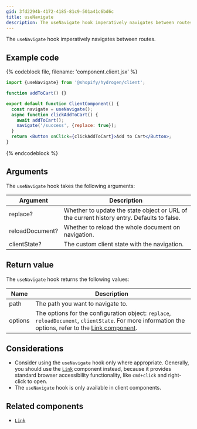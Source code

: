 ```yaml
---
gid: 3fd2294b-4172-4185-81c9-501a41c6bd6c
title: useNavigate
description: The useNavigate hook imperatively navigates between routes.
---
```


The `useNavigate` hook imperatively navigates between routes.

## Example code

{% codeblock file, filename: 'component.client.jsx' %}

```jsx
import {useNavigate} from '@shopify/hydrogen/client';

function addToCart() {}

export default function ClientComponent() {
  const navigate = useNavigate();
  async function clickAddToCart() {
    await addToCart();
    navigate('/success', {replace: true});
  }
  return <Button onClick={clickAddToCart}>Add to Cart</Button>;
}
```

{% endcodeblock %}

## Arguments

The `useNavigate` hook takes the following arguments:

| Argument        | Description                                                                                |
| --------------- | ------------------------------------------------------------------------------------------ |
| replace?        | Whether to update the state object or URL of the current history entry. Defaults to false. |
| reloadDocument? | Whether to reload the whole document on navigation.                                        |
| clientState?    | The custom client state with the navigation.                                               |

## Return value

The `useNavigate` hook returns the following values:

| Name    | Description                                                                                                                                                                                                        |
| ------- | ------------------------------------------------------------------------------------------------------------------------------------------------------------------------------------------------------------------ |
| path    | The path you want to navigate to.                                                                                                                                                                                  |
| options | The options for the configuration object: `replace`, `reloadDocument`, `clientState`. For more information the options, refer to the [Link component](https://shopify.dev/api/hydrogen/components/framework/link). |

## Considerations

- Consider using the `useNavigate` hook only where appropriate. Generally, you should use the [`Link`](https://shopify.dev/api/hydrogen/components/framework/link) component instead, because it provides standard browser accessibility functionality, like `cmd+click` and right-click to open.
- The `useNavigate` hook is only available in client components.

## Related components

- [`Link`](https://shopify.dev/api/hydrogen/components/framework/link)
